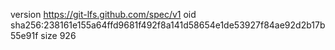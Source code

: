 version https://git-lfs.github.com/spec/v1
oid sha256:238161e155a64ffd9681f492f8a141d58654e1de53927f84ae92d2b17b55e91f
size 926
